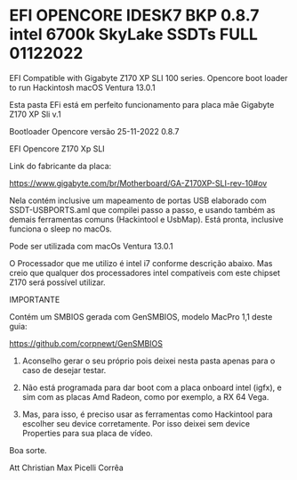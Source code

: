 # EFI OPENCORE IDESK7 BKP 0.8.7 intel 6700k SkyLake SSDTs FULL 01122022
EFI Compatible with Gigabyte Z170 XP SLI 100 series. Opencore boot loader to run Hackintosh macOS Ventura 13.0.1

Esta pasta EFi está em perfeito funcionamento para placa mãe Gigabyte Z170 XP Sli v.1

Bootloader Opencore versão 25-11-2022 0.8.7

EFI Opencore Z170 Xp SLI 



Link do fabricante da placa:

https://www.gigabyte.com/br/Motherboard/GA-Z170XP-SLI-rev-10#ov


Nela contém inclusive um mapeamento de portas USB elaborado com SSDT-USBPORTS.aml que compilei passo a passo, e usando também as demais ferramentas comuns (Hackintool e UsbMap). Está pronta, inclusive funciona o sleep no macOs. 

Pode ser utilizada com macOs Ventura 13.0.1 
 

O Processador que me utilizo é intel i7 conforme descrição abaixo. Mas creio que qualquer dos processadores intel compatíveis com este chipset Z170 será possível utilizar. 

IMPORTANTE

Contém um SMBIOS gerada com GenSMBIOS, modelo  MacPro 1,1  deste guia:

https://github.com/corpnewt/GenSMBIOS 

1. Aconselho gerar o seu próprio pois deixei nesta pasta apenas para o caso de desejar testar. 

2. Não está programada para dar boot com a placa onboard intel (igfx), e sim com as placas Amd Radeon, como por exemplo, a RX 64 Vega. 

3. Mas, para isso, é preciso usar as ferramentas como Hackintool para escolher seu device corretamente. Por isso deixei sem device Properties para sua placa de vídeo. 

Boa sorte. 


Att Christian Max Picelli Corrêa
